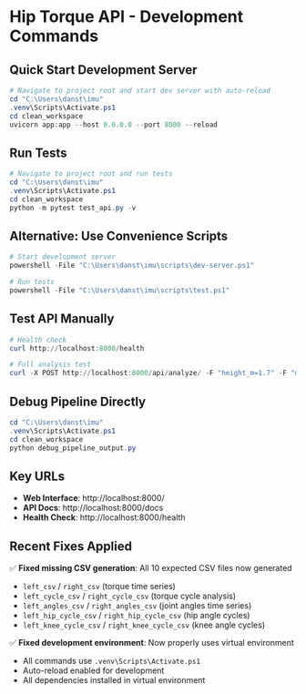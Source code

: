 # Hip Torque API - Development Commands

## Quick Start Development Server
```powershell
# Navigate to project root and start dev server with auto-reload
cd "C:\Users\danst\imu"
.venv\Scripts\Activate.ps1
cd clean_workspace
uvicorn app:app --host 0.0.0.0 --port 8000 --reload
```

## Run Tests
```powershell
# Navigate to project root and run tests
cd "C:\Users\danst\imu"
.venv\Scripts\Activate.ps1
cd clean_workspace
python -m pytest test_api.py -v
```

## Alternative: Use Convenience Scripts
```powershell
# Start development server
powershell -File "C:\Users\danst\imu\scripts\dev-server.ps1"

# Run tests
powershell -File "C:\Users\danst\imu\scripts\test.ps1"
```

## Test API Manually
```powershell
# Health check
curl http://localhost:8000/health

# Full analysis test
curl -X POST http://localhost:8000/api/analyze/ -F "height_m=1.7" -F "mass_kg=70"
```

## Debug Pipeline Directly
```powershell
cd "C:\Users\danst\imu"
.venv\Scripts\Activate.ps1
cd clean_workspace
python debug_pipeline_output.py
```

## Key URLs
- **Web Interface**: http://localhost:8000/
- **API Docs**: http://localhost:8000/docs
- **Health Check**: http://localhost:8000/health

## Recent Fixes Applied
✅ **Fixed missing CSV generation**: All 10 expected CSV files now generated
- `left_csv` / `right_csv` (torque time series)
- `left_cycle_csv` / `right_cycle_csv` (torque cycle analysis)  
- `left_angles_csv` / `right_angles_csv` (joint angles time series)
- `left_hip_cycle_csv` / `right_hip_cycle_csv` (hip angle cycles)
- `left_knee_cycle_csv` / `right_knee_cycle_csv` (knee angle cycles)

✅ **Fixed development environment**: Now properly uses virtual environment
- All commands use `.venv\Scripts\Activate.ps1`
- Auto-reload enabled for development
- All dependencies installed in virtual environment
